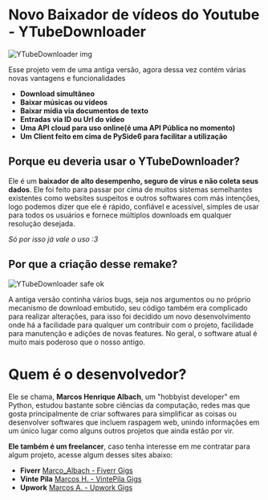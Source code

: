 # Novo Baixador de vídeos do Youtube - YTubeDownloader

<img src="https://i.ibb.co/YtHp246/wp9314737-4k-anime-temple-wallpapers.jpg" alt="YTubeDownloader img">


Esse projeto vem de uma antiga versão, agora dessa vez contém várias novas vantagens e funcionalidades
- **Download simultâneo**
- **Baixar músicas ou vídeos**
- **Baixar mídia via documentos de texto**
- **Entradas via ID ou Url do vídeo**
- **Uma API cloud para uso online(é uma API Pública no momento)**
- **Um Client feito em cima de PySide6 para facilitar a utilização**

## Porque eu deveria usar o YTubeDownloader?
Ele é um **baixador de alto desempenho, seguro de vírus e não coleta seus dados**. 
Ele foi feito para passar por cima de muitos sistemas semelhantes existentes como websites suspeitos e outros softwares com más intenções, logo podemos dizer que ele é rápido, confiável e acessível, simples de usar para todos os usuários e fornece múltiplos downloads em qualquer resolução desejada.

_Só por isso já vale o uso :3_

## Por que a criação desse remake?
<img src="https://media1.tenor.com/m/JaJJkYeLc6oAAAAC/ok-anime.gif" alt="YTubeDownloader safe ok">

A antiga versão continha vários bugs, seja nos argumentos ou no próprio mecanismo de download embutido, seu código também era complicado para realizar alterações, para isso foi decidido um novo desenvolvimento onde há a facilidade para qualquer um contribuir com o projeto, facilidade para manutenção e adições de novas features. No geral, o software atual é muito mais poderoso que o nosso antigo.

# Quem é o desenvolvedor?
Ele se chama, **Marcos Henrique Albach**, um "hobbyist developer" em Python, estudou bastante sobre ciências da computação, redes mas que gosta principalmente de criar softwares para simplificar as coisas ou desenvolver softwares que incluem raspagem web, unindo informações em um único lugar como alguns outros projetos que ainda estão por vir.

**Ele também é um freelancer**, caso tenha interesse em me contratar para algum projeto, acesse algum desses sites abaixo:

- **Fiverr** [Marco_Albach - Fiverr Gigs](https://br.pro.fiverr.com/freelancers/marco_albach?)
- **Vinte Pila** [Marcos H. - VintePila Gigs](https://www.vintepila.com.br/user-profile/MTEzNDUxMDU5NDA=/)
- **Upwork** [Marcos A. - Upwork Gigs](https://www.upwork.com/freelancers/~01967f7e3cb8fc5b74)
